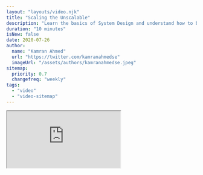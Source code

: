```yaml
---
layout: "layouts/video.njk"
title: "Scaling the Unscalable"
description: "Learn the basics of System Design and understand how to build a scalable application."
duration: "10 minutes"
isNew: false
date: 2020-07-26
author:
  name: "Kamran Ahmed"
  url: "https://twitter.com/kamranahmedse"
  imageUrl: "/assets/authors/kamranahmedse.jpeg"
sitemap:
  priority: 0.7
  changefreq: "weekly"
tags:
  - "video"
  - "video-sitemap"
---
```


<iframe class="w-full aspect-video mb-5" src="https://www.youtube.com/embed/a2rcgzludDU" title="Scaling the Unscalable"></iframe>